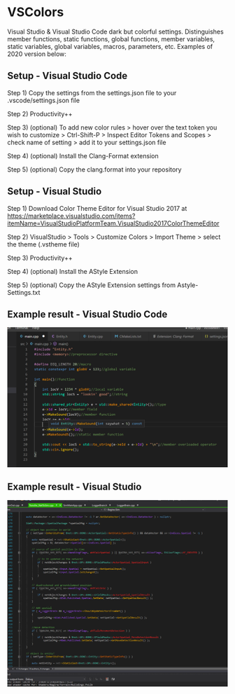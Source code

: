 # VSColors
Visual Studio & Visual Studio Code dark but colorful settings. Distinguishes member functions, static functions, global functions, member variables, static variables, global variables, macros, parameters, etc. Examples of 2020 version below:

## Setup - Visual Studio Code
Step 1) Copy the settings from the settings.json file to your .vscode/settings.json file

Step 2) Productivity++

Step 3) (optional) To add new color rules > hover over the text token you wish to customize > Ctrl-Shift-P > Inspect Editor Tokens and Scopes > check name of setting > add it to your settings.json file

Step 4) (optional) Install the Clang-Format extension

Step 5) (optional) Copy the clang.format into your repository

## Setup - Visual Studio
Step 1) Download Color Theme Editor for Visual Studio 2017 at 
https://marketplace.visualstudio.com/items?itemName=VisualStudioPlatformTeam.VisualStudio2017ColorThemeEditor

Step 2) VisualStudio > Tools > Customize Colors > Import Theme > select the theme (.vstheme file)

Step 3) Productivity++

Step 4) (optional) Install the AStyle Extension

Step 5) (optional) Copy the AStyle Extension settings from Astyle-Settings.txt

## Example result - Visual Studio Code
![](https://github.com/zdenyhraz/VSColors/blob/master/pics/colors1.PNG?raw=true "colors1")

## Example result - Visual Studio
![](https://github.com/zdenyhraz/VSColors/blob/master/pics/colors2.PNG?raw=true "colors2")
